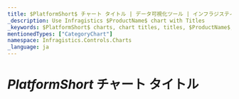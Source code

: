 ```yaml
---
title: $PlatformShort$ チャート タイトル | データ可視化ツール | インフラジスティックス
_description: Use Infragistics $ProductName$ chart with Titles
_keywords: $PlatformShort$ charts, chart titles, titles, $ProductName$, Infragistics, $PlatformShort$ チャート, チャート タイトル, タイトル, インフラジスティックス
mentionedTypes: ["CategoryChart"]
namespace: Infragistics.Controls.Charts
_language: ja
---
```


# $PlatformShort$ チャート タイトル

<!-- TODO info/example of chart's titles and subtitle -->

<!-- TODO info/example of axis's titles -->